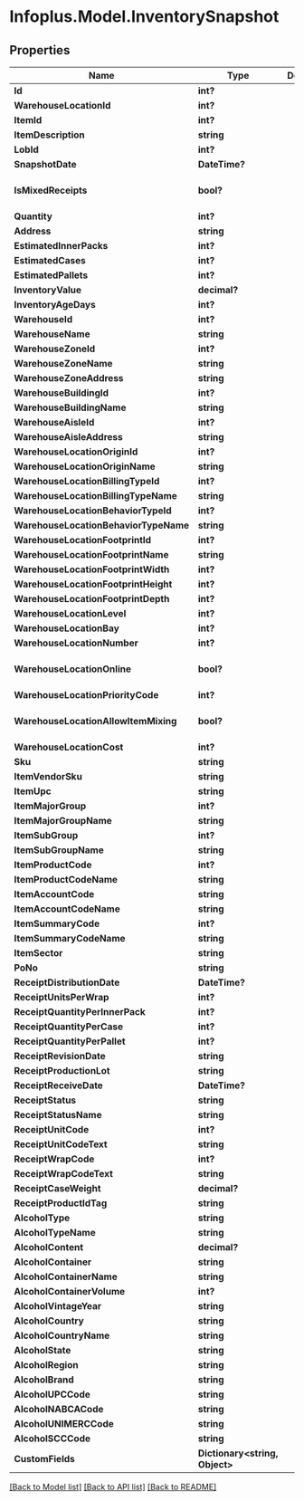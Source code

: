 # Infoplus.Model.InventorySnapshot
## Properties

Name | Type | Description | Notes
------------ | ------------- | ------------- | -------------
**Id** | **int?** |  | [optional] 
**WarehouseLocationId** | **int?** |  | [optional] 
**ItemId** | **int?** |  | [optional] 
**ItemDescription** | **string** |  | [optional] 
**LobId** | **int?** |  | 
**SnapshotDate** | **DateTime?** |  | [optional] 
**IsMixedReceipts** | **bool?** |  | [optional] [default to false]
**Quantity** | **int?** |  | [optional] 
**Address** | **string** |  | [optional] 
**EstimatedInnerPacks** | **int?** |  | [optional] 
**EstimatedCases** | **int?** |  | [optional] 
**EstimatedPallets** | **int?** |  | [optional] 
**InventoryValue** | **decimal?** |  | [optional] 
**InventoryAgeDays** | **int?** |  | [optional] 
**WarehouseId** | **int?** |  | [optional] 
**WarehouseName** | **string** |  | [optional] 
**WarehouseZoneId** | **int?** |  | [optional] 
**WarehouseZoneName** | **string** |  | [optional] 
**WarehouseZoneAddress** | **string** |  | [optional] 
**WarehouseBuildingId** | **int?** |  | [optional] 
**WarehouseBuildingName** | **string** |  | [optional] 
**WarehouseAisleId** | **int?** |  | [optional] 
**WarehouseAisleAddress** | **string** |  | [optional] 
**WarehouseLocationOriginId** | **int?** |  | [optional] 
**WarehouseLocationOriginName** | **string** |  | [optional] 
**WarehouseLocationBillingTypeId** | **int?** |  | [optional] 
**WarehouseLocationBillingTypeName** | **string** |  | [optional] 
**WarehouseLocationBehaviorTypeId** | **int?** |  | [optional] 
**WarehouseLocationBehaviorTypeName** | **string** |  | [optional] 
**WarehouseLocationFootprintId** | **int?** |  | [optional] 
**WarehouseLocationFootprintName** | **string** |  | [optional] 
**WarehouseLocationFootprintWidth** | **int?** |  | [optional] 
**WarehouseLocationFootprintHeight** | **int?** |  | [optional] 
**WarehouseLocationFootprintDepth** | **int?** |  | [optional] 
**WarehouseLocationLevel** | **int?** |  | [optional] 
**WarehouseLocationBay** | **int?** |  | [optional] 
**WarehouseLocationNumber** | **int?** |  | [optional] 
**WarehouseLocationOnline** | **bool?** |  | [optional] [default to false]
**WarehouseLocationPriorityCode** | **int?** |  | [optional] 
**WarehouseLocationAllowItemMixing** | **bool?** |  | [optional] [default to false]
**WarehouseLocationCost** | **int?** |  | [optional] 
**Sku** | **string** |  | [optional] 
**ItemVendorSku** | **string** |  | [optional] 
**ItemUpc** | **string** |  | [optional] 
**ItemMajorGroup** | **int?** |  | [optional] 
**ItemMajorGroupName** | **string** |  | [optional] 
**ItemSubGroup** | **int?** |  | [optional] 
**ItemSubGroupName** | **string** |  | [optional] 
**ItemProductCode** | **int?** |  | [optional] 
**ItemProductCodeName** | **string** |  | [optional] 
**ItemAccountCode** | **string** |  | [optional] 
**ItemAccountCodeName** | **string** |  | [optional] 
**ItemSummaryCode** | **int?** |  | [optional] 
**ItemSummaryCodeName** | **string** |  | [optional] 
**ItemSector** | **string** |  | [optional] 
**PoNo** | **string** |  | [optional] 
**ReceiptDistributionDate** | **DateTime?** |  | [optional] 
**ReceiptUnitsPerWrap** | **int?** |  | [optional] 
**ReceiptQuantityPerInnerPack** | **int?** |  | [optional] 
**ReceiptQuantityPerCase** | **int?** |  | [optional] 
**ReceiptQuantityPerPallet** | **int?** |  | [optional] 
**ReceiptRevisionDate** | **string** |  | [optional] 
**ReceiptProductionLot** | **string** |  | [optional] 
**ReceiptReceiveDate** | **DateTime?** |  | [optional] 
**ReceiptStatus** | **string** |  | [optional] 
**ReceiptStatusName** | **string** |  | [optional] 
**ReceiptUnitCode** | **int?** |  | [optional] 
**ReceiptUnitCodeText** | **string** |  | [optional] 
**ReceiptWrapCode** | **int?** |  | [optional] 
**ReceiptWrapCodeText** | **string** |  | [optional] 
**ReceiptCaseWeight** | **decimal?** |  | [optional] 
**ReceiptProductIdTag** | **string** |  | [optional] 
**AlcoholType** | **string** |  | [optional] 
**AlcoholTypeName** | **string** |  | [optional] 
**AlcoholContent** | **decimal?** |  | [optional] 
**AlcoholContainer** | **string** |  | [optional] 
**AlcoholContainerName** | **string** |  | [optional] 
**AlcoholContainerVolume** | **int?** |  | [optional] 
**AlcoholVintageYear** | **string** |  | [optional] 
**AlcoholCountry** | **string** |  | [optional] 
**AlcoholCountryName** | **string** |  | [optional] 
**AlcoholState** | **string** |  | [optional] 
**AlcoholRegion** | **string** |  | [optional] 
**AlcoholBrand** | **string** |  | [optional] 
**AlcoholUPCCode** | **string** |  | [optional] 
**AlcoholNABCACode** | **string** |  | [optional] 
**AlcoholUNIMERCCode** | **string** |  | [optional] 
**AlcoholSCCCode** | **string** |  | [optional] 
**CustomFields** | **Dictionary&lt;string, Object&gt;** |  | [optional] 

[[Back to Model list]](../README.md#documentation-for-models) [[Back to API list]](../README.md#documentation-for-api-endpoints) [[Back to README]](../README.md)

